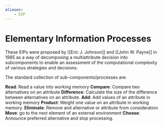 ```yaml
---
aliases:
    - EIP
---
```


# Elementary Information Processes

These EIPs were proposed by [[Eric J. Johnson]] and [[John W. Payne]] in 1985 as a way of decomposing a multiattribute decision into subcomponents to enable an assessment of the computational complexity of various strategies and decisions.

The standard collection of sub-components/processes are:

**Read**: Read a value into working memory
**Compare**: Compare two alternatives on an attribute
**Difference**: Calculate the size of the difference between alternatives on an attribute.
**Add**: Add values of an attribute in working memory
**Product**: Weight one value on an attribute in working memory.
**Eliminate**: Remove and alternative or attribute from consideration
**Move**: go to the next element of an external environment
**Choose**: Announce preferred alternative and stop processing.